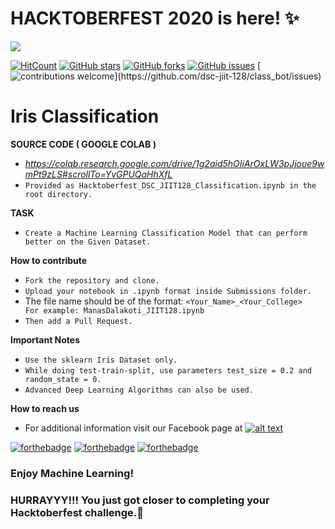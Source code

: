 # HACKTOBERFEST 2020 is here! ✨
<img src="./jiit128.png" >

[![HitCount](http://hits.dwyl.com/dsc-jiit-128/Hacktoberfest_ML_classification.svg)](http://hits.dwyl.com/dsc-jiit-128/Hacktoberfest_ML_classification)
[![GitHub stars](https://img.shields.io/github/stars/dsc-jiit-128/Hacktoberfest_ML_classification?color=green)](https://github.com/dsc-jiit-128/Hacktoberfest_ML_classification/stargazers)
[![GitHub forks](https://img.shields.io/github/forks/dsc-jiit-128/Hacktoberfest_ML_classification?color=green)](https://github.com/dsc-jiit-128/Hacktoberfest_ML_classification/network)
[![GitHub issues](https://img.shields.io/github/issues/dsc-jiit-128/Hacktoberfest_ML_classification)](https://github.com/dsc-jiit-128/Hacktoberfest_ML_classification/issues)
[![contributions welcome](https://img.shields.io/badge/contributions-welcome-brightgreen.svg?)](https://github.com/dsc-jiit-128/class_bot/issues)

# Iris Classification

**SOURCE CODE ( GOOGLE COLAB )** 
 - *https://colab.research.google.com/drive/1g2aid5hOIiArOxLW3pJjoue9wmPt9zLS#scrollTo=YvGPUQaHhXfL*
 - `Provided as Hacktoberfest_DSC_JIIT128_Classification.ipynb in the root directory.`

**TASK**
 - `Create a Machine Learning Classification Model that can perform better on the Given Dataset.`
 
**How to contribute**

 - `Fork the repository and clone.`
 - `Upload your notebook in .ipynb format inside Submissions folder.`
 -  The file name should be of the format: `<Your_Name>_<Your_College>    For example: ManasDalakoti_JIIT128.ipynb`
 - `Then add a Pull Request.`

**Important Notes**
 - `Use the sklearn Iris Dataset only.`
 - `While doing test-train-split, use parameters test_size = 0.2 and random_state = 0.`
 - `Advanced Deep Learning Algorithms can also be used.`
 
**How to reach us**
- For additional information visit our Facebook page at 
[![alt text][2.2]][2]

[2.2]: http://i.imgur.com/fep1WsG.png (http://www.facebook.com/dscjiitnoida/)

[2]: http://www.facebook.com/dscjiitnoida/

[![forthebadge](https://forthebadge.com/images/badges/open-source.svg)](https://forthebadge.com) [![forthebadge](https://forthebadge.com/images/badges/made-with-python.svg)](https://forthebadge.com) [![forthebadge](https://forthebadge.com/images/badges/built-with-love.svg)](https://forthebadge.com)

### Enjoy Machine Learning!
### HURRAYYY!!! You just got closer to completing your Hacktoberfest challenge.🌱
 
